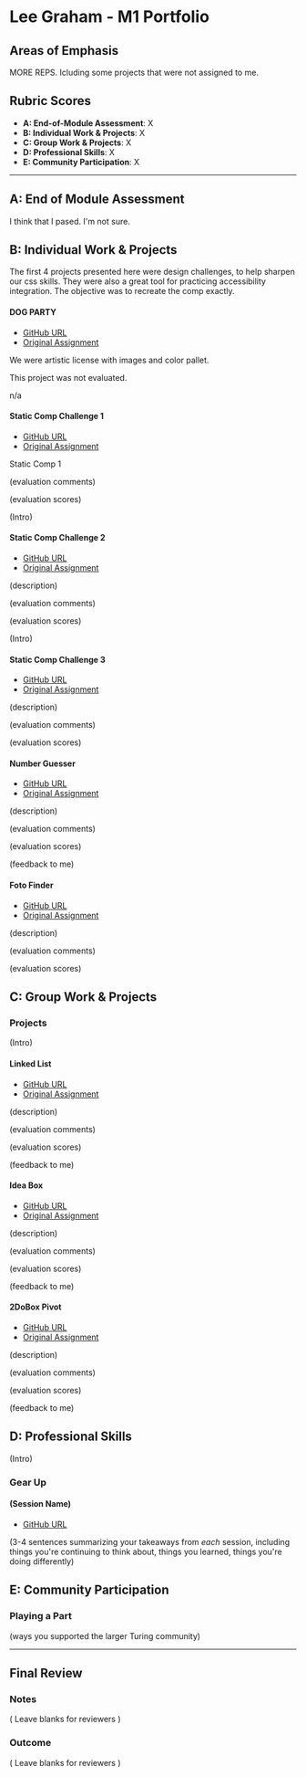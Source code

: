 # Lee Graham - M1 Portfolio

## Areas of Emphasis

MORE REPS.  Icluding some projects that were not assigned to me.

## Rubric Scores

* **A: End-of-Module Assessment**: X
* **B: Individual Work & Projects**: X
* **C: Group Work & Projects**: X
* **D: Professional Skills**: X
* **E: Community Participation**: X

-----------------------

## A: End of Module Assessment
I think that I pased.  I'm not sure.


## B: Individual Work & Projects

The first 4 projects presented here were design challenges, to help sharpen our css skills.  They were also a great tool for practicing accessibility integration.  The objective was to recreate the comp exactly.

#### DOG PARTY

* [GitHub URL](https://github.com/TwirlingGoddess/Dog-Party)
* [Original Assignment](http://frontend.turing.io/lessons/module-1/css-1.html)

We were artistic license with images and color pallet.

This project was not evaluated.

n/a


#### Static Comp Challenge 1

* [GitHub URL](https://github.com/TwirlingGoddess/llg-comp-challenge-1)
* [Original Assignment](http://frontend.turing.io/projects/m1-static-comp-1.html)

Static Comp 1

(evaluation comments)

(evaluation scores)


(Intro)

#### Static Comp Challenge 2

* [GitHub URL](https://github.com/TwirlingGoddess/llg-comp-challenge-2)
* [Original Assignment](http://frontend.turing.io/projects/m1-static-comp-2.html)

(description)

(evaluation comments)

(evaluation scores)


(Intro)

#### Static Comp Challenge 3

* [GitHub URL](https://github.com/TwirlingGoddess/llg-comp-challenge-3)
* [Original Assignment](http://frontend.turing.io/projects/m1-static-comp-3.html)

(description)

(evaluation comments)

(evaluation scores)

#### Number Guesser

* [GitHub URL](https://github.com/TwirlingGoddess/Number-Guesser-Deaux)
* [Original Assignment](http://frontend.turing.io/projects/number-guesser.html)

(description)

(evaluation comments)

(evaluation scores)

(feedback to me)


#### Foto Finder

* [GitHub URL](https://github.com/TwirlingGoddess/foto-finder)
* [Original Assignment](http://frontend.turing.io/projects/foto-finder.html)

(description)

(evaluation comments)

(evaluation scores)

## C: Group Work & Projects

### Projects

(Intro)

#### Linked List

* [GitHub URL](https://github.com/TwirlingGoddess/LinkList)
* [Original Assignment](http://frontend.turing.io/projects/linked-list.html)

(description)

(evaluation comments)

(evaluation scores)

(feedback to me)


#### Idea Box

* [GitHub URL](https://github.com/TwirlingGoddess/BoxIdea)
* [Original Assignment](http://frontend.turing.io/projects/ideabox.html)

(description)

(evaluation comments)

(evaluation scores)

(feedback to me)


#### 2DoBox Pivot

* [GitHub URL](https://github.com/marikaross/todobox-pivot)
* [Original Assignment](http://frontend.turing.io/projects/2DoBox-Pivot-Mod1.html)

(description)

(evaluation comments)

(evaluation scores)

(feedback to me)

## D: Professional Skills
(Intro)

### Gear Up
#### (Session Name)

* [GitHub URL]()

(3-4 sentences summarizing your takeaways from _each_ session, including things you're continuing to think about, things you learned, things you're doing differently)

## E: Community Participation

### Playing a Part

(ways you supported the larger Turing community)

------------------

## Final Review

### Notes

( Leave blanks for reviewers )

### Outcome

( Leave blanks for reviewers )
